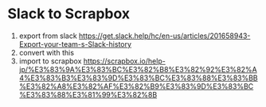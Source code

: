 # Slack to Scrapbox

1. export from slack https://get.slack.help/hc/en-us/articles/201658943-Export-your-team-s-Slack-history
2. convert with this
3. import to scrapbox https://scrapbox.io/help-jp/%E3%83%9A%E3%83%BC%E3%82%B8%E3%82%92%E3%82%A4%E3%83%B3%E3%83%9D%E3%83%BC%E3%83%88%E3%83%BB%E3%82%A8%E3%82%AF%E3%82%B9%E3%83%9D%E3%83%BC%E3%83%88%E3%81%99%E3%82%8B
